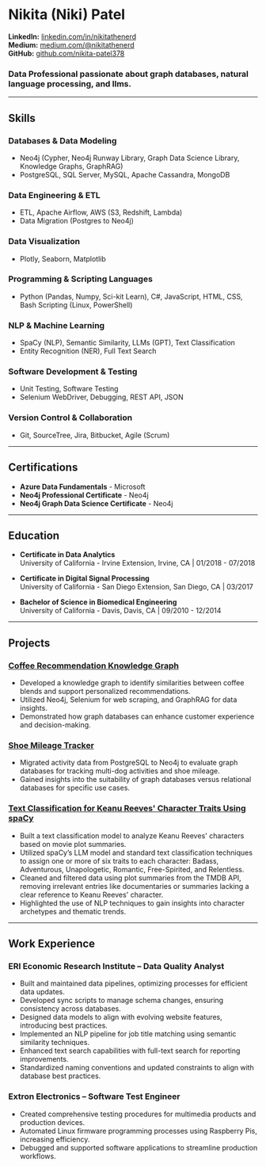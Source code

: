 # Nikita (Niki) Patel

**LinkedIn:** [linkedin.com/in/nikitathenerd](https://linkedin.com/in/nikitathenerd)  
**Medium:** [medium.com/@nikitathenerd](https://medium.com/@nikitathenerd)  
**GitHub:** [github.com/nikita-patel378](https://github.com/nikita-patel378)  

### Data Professional passionate about graph databases, natural language processing, and llms.

---

## Skills

### Databases & Data Modeling
- Neo4j (Cypher, Neo4j Runway Library, Graph Data Science Library, Knowledge Graphs, GraphRAG)  
- PostgreSQL, SQL Server, MySQL, Apache Cassandra, MongoDB  

### Data Engineering & ETL
- ETL, Apache Airflow, AWS (S3, Redshift, Lambda)  
- Data Migration (Postgres to Neo4j)  

### Data Visualization
- Plotly, Seaborn, Matplotlib  

### Programming & Scripting Languages
- Python (Pandas, Numpy, Sci-kit Learn), C#, JavaScript, HTML, CSS, Bash Scripting (Linux, PowerShell)  

### NLP & Machine Learning
- SpaCy (NLP), Semantic Similarity, LLMs (GPT), Text Classification  
- Entity Recognition (NER), Full Text Search  

### Software Development & Testing
- Unit Testing, Software Testing  
- Selenium WebDriver, Debugging, REST API, JSON  

### Version Control & Collaboration
- Git, SourceTree, Jira, Bitbucket, Agile (Scrum)

---

## Certifications
- **Azure Data Fundamentals** - Microsoft  
- **Neo4j Professional Certificate** - Neo4j  
- **Neo4j Graph Data Science Certificate** - Neo4j  

---

## Education
- **Certificate in Data Analytics**  
  University of California - Irvine Extension, Irvine, CA | 01/2018 - 07/2018  

- **Certificate in Digital Signal Processing**  
  University of California - San Diego Extension, San Diego, CA | 03/2017  

- **Bachelor of Science in Biomedical Engineering**  
  University of California - Davis, Davis, CA | 09/2010 - 12/2014  

---

## Projects

### [Coffee Recommendation Knowledge Graph](https://github.com/nikita-patel378/caffeinatedgraph)
- Developed a knowledge graph to identify similarities between coffee blends and support personalized recommendations.  
- Utilized Neo4j, Selenium for web scraping, and GraphRAG for data insights.  
- Demonstrated how graph databases can enhance customer experience and decision-making.  

### [Shoe Mileage Tracker](https://github.com/nikita-patel378/shoedataintoneo4j)
- Migrated activity data from PostgreSQL to Neo4j to evaluate graph databases for tracking multi-dog activities and shoe mileage.  
- Gained insights into the suitability of graph databases versus relational databases for specific use cases.  

### [Text Classification for Keanu Reeves' Character Traits Using spaCy](https://github.com/nikita-patel378/keanutraitclassification)
- Built a text classification model to analyze Keanu Reeves' characters based on movie plot summaries.  
- Utilized spaCy’s LLM model and standard text classification techniques to assign one or more of six traits to each character: Badass, Adventurous, Unapologetic, Romantic, Free-Spirited, and Relentless.  
- Cleaned and filtered data using plot summaries from the TMDB API, removing irrelevant entries like documentaries or summaries lacking a clear reference to Keanu Reeves' character.  
- Highlighted the use of NLP techniques to gain insights into character archetypes and thematic trends.  

---

## Work Experience

### ERI Economic Research Institute – Data Quality Analyst
- Built and maintained data pipelines, optimizing processes for efficient data updates.  
- Developed sync scripts to manage schema changes, ensuring consistency across databases.  
- Designed data models to align with evolving website features, introducing best practices.  
- Implemented an NLP pipeline for job title matching using semantic similarity techniques.  
- Enhanced text search capabilities with full-text search for reporting improvements.  
- Standardized naming conventions and updated constraints to align with database best practices.  

### Extron Electronics – Software Test Engineer
- Created comprehensive testing procedures for multimedia products and production devices.  
- Automated Linux firmware programming processes using Raspberry Pis, increasing efficiency.  
- Debugged and supported software applications to streamline production workflows.  
